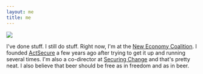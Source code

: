 ```yaml
---
layout: me
title: me
---
```


<img src="https://avatars3.githubusercontent.com/u/24721973?s=460&v=4">

I've done stuff. I still do stuff. Right now, I'm at the <a href="https://neweconomy.net">New Economy Coalition</a>. I founded <a href="https://actsecure.org">ActSecure</a> a few years ago after trying to get it up and running several times. I'm also a co-director at <a href="https://securingchange.org">Securing Change</a> and that's pretty neat. I also believe that beer should be free as in freedom and as in beer.
